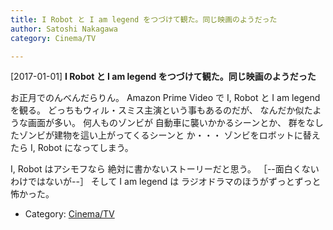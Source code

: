 ```yaml
---
title: I Robot と I am legend をつづけて観た。同じ映画のようだった
author: Satoshi Nakagawa
category: Cinema/TV

---
```


[2017-01-01] **I Robot と I am legend をつづけて観た。同じ映画のようだった** 

 お正月でのんべんだらりん。
Amazon Prime Video で I, Robot と
I am legend を観る。
どっちもウィル・スミス主演という事もあるのだが、
なんだか似たような画面が多い。
何人ものゾンビが
自動車に襲いかかるシーンとか、
群をなしたゾンビが建物を這い上がってくるシーンと
か・・・
ゾンビをロボットに替えたら I, Robot になってしまう。

 I, Robot はアシモフなら
絶対に書かないストーリーだと思う。
［--面白くないわけではないが--］
そして I am legend は
ラジオドラマのほうがずっとずっと怖かった。

- Category: [Cinema/TV](https://merapano.github.io/categories.html#Cinema/TV)

